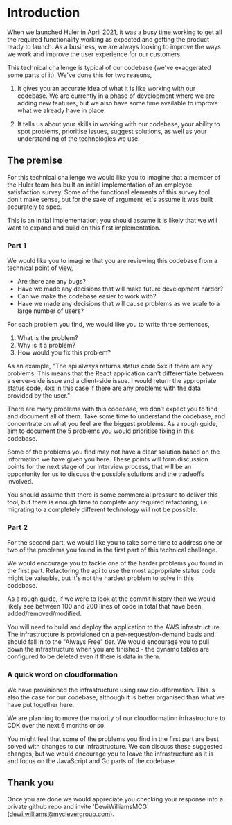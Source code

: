 # Introduction

When we launched Huler in April 2021, it was a busy time working to get all the required functionality working as expected and getting the product ready to launch. As a business, we are always looking to improve the ways we work and improve the user experience for our customers.

This technical challenge is typical of our codebase (we've exaggerated some parts of it). We've done this for two reasons,

1. It gives you an accurate idea of what it is like working with our codebase. We are currently in a phase of development where we are adding new features, but we also have some time available to improve what we already have in place.

2. It tells us about your skills in working with our codebase, your ability to spot problems, prioritise issues, suggest solutions, as well as your understanding of the technologies we use.

## The premise

For this technical challenge we would like you to imagine that a member of the Huler team has built an initial implementation of an employee satisfaction survey. Some of the functional elements of this survey tool don't make sense, but for the sake of argument let's assume it was built accurately to spec.

This is an initial implementation; you should assume it is likely that we will want to expand and build on this first implementation.

### Part 1

We would like you to imagine that you are reviewing this codebase from a technical point of view,

- Are there are any bugs?
- Have we made any decisions that will make future development harder?
- Can we make the codebase easier to work with?
- Have we made any decisions that will cause problems as we scale to a large number of users?

For each problem you find, we would like you to write three sentences,

1. What is the problem?
2. Why is it a problem?
3. How would you fix this problem?

As an example,
"The api always returns status code 5xx if there are any problems. This means that the React application can't differentiate between a server-side issue and a client-side issue. I would return the appropriate status code, 4xx in this case if there are any problems with the data provided by the user."

There are many problems with this codebase, we don’t expect you to find and document all of them. Take some time to understand the codebase, and concentrate on what you feel are the biggest problems. As a rough guide, aim to document the 5 problems you would prioritise fixing in this codebase.

Some of the problems you find may not have a clear solution based on the information we have given you here. These points will form discussion points for the next stage of our interview process, that will be an opportunity for us to discuss the possible solutions and the tradeoffs involved.

You should assume that there is some commercial pressure to deliver this tool, but there is enough time to complete any required refactoring, i.e. migrating to a completely different technology will not be possible.

### Part 2

For the second part, we would like you to take some time to address one or two of the problems you found in the first part of this technical challenge.

We would encourage you to tackle one of the harder problems you found in the first part. Refactoring the api to use the most appropriate status code might be valuable, but it's not the hardest problem to solve in this codebase.

As a rough guide, if we were to look at the commit history then we would likely see between 100 and 200 lines of code in total that have been added/removed/modified.

You will need to build and deploy the application to the AWS infrastructure. The infrastructure is provisioned on a per-request/on-demand basis and should fall in to the "Always Free" tier. We would encourage you to pull down the infrastructure when you are finished - the dynamo tables are configured to be deleted even if there is data in them.

### A quick word on cloudformation

We have provisioned the infrastructure using raw cloudformation. This is also the case for our codebase, although it is better organised than what we have put together here.

We are planning to move the majority of our cloudformation infrastructure to CDK over the next 6 months or so.

You might feel that some of the problems you find in the first part are best solved with changes to our infrastructure. We can discuss these suggested changes, but we would encourage you to leave the infrastructure as it is and focus on the JavaScript and Go parts of the codebase.

## Thank you

Once you are done we would appreciate you checking your response into a private github repo and invite 'DewiWilliamsMCG' (dewi.williams@myclevergroup.com).
